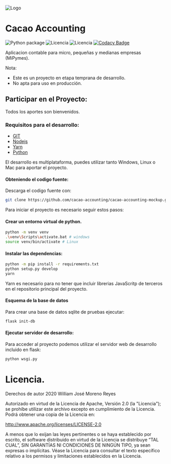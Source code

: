 ![Logo](https://raw.githubusercontent.com/williamjmorenor/cacao-accounting-mockup/master/cacao_accounting/static/media/cacao_accounting%20_logo.png)

# Cacao Accounting

![Python package](https://github.com/cacao-accounting/cacao-accounting/workflows/Python%20package/badge.svg?branch=master)
![Licencia](https://img.shields.io/badge/Licencia-Apache%20V2-green)
![Licencia](https://img.shields.io/pypi/v/cacao-accounting?color=Blue&label=Version&logo=pypi)
[![Codacy Badge](https://api.codacy.com/project/badge/Grade/2130c27fd51647b99748750086328acd)](https://app.codacy.com/gh/cacao-accounting/cacao-accounting?utm_source=github.com&utm_medium=referral&utm_content=cacao-accounting/cacao-accounting&utm_campaign=Badge_Grade_Dashboard)

Aplicacion contable para micro, pequeñas y medianas empresas (MiPymes).

Nota: 
* Este es un proyecto en etapa temprana de desarrollo.
* No apta para uso en producción.


## Participar en el Proyecto:

Todos los aportes son bienvenidos.

### Requisitos para el desarrollo:

  * [GIT](https://git-scm.com/)
  * [Nodejs](https://nodejs.org/en/)
  * [Yarn](https://yarnpkg.com/lang/en/)
  * [Python](https://www.python.org/downloads/)

El desarrollo es multiplataforma, puedes utilizar tanto Windows, Linux o Mac
para aportar el proyecto.

#### Obteniendo el codigo fuente:

Descarga el codigo fuente con:

```bash
git clone https://github.com/cacao-accounting/cacao-accounting-mockup.git
```

Para iniciar el proyecto es necesario seguir estos pasos:

#### Crear un entorno virtual de python.

```bash
python -m venv venv
.\venv\Scripts\activate.bat # windows
source venv/bin/activate # Linux
```

#### Instalar las dependencias:

```bash
python -m pip install -r requirements.txt
python setup.py develop
yarn
```

Yarn es necesario para no tener que incluir librerias JavaScritp de terceros en el repositorio principal del proyecto.

#### Esquema de la base de datos

Para crear una base de datos sqlite de pruebas ejecutar:

```bash
flask init-db
```

#### Ejecutar servidor de desarrollo:

Para acceder al proyecto podemos utilizar el servidor web de desarrollo incluido en flask:

```bash
python wsgi.py
```
# Licencia.

Derechos de autor 2020 William José Moreno Reyes

Autorizado en virtud de la Licencia de Apache, Versión 2.0 (la "Licencia"); se
prohíbe utilizar este archivo excepto en cumplimiento de la Licencia. Podrá
obtener una copia de la Licencia en:

  http://www.apache.org/licenses/LICENSE-2.0

A menos que lo exijan las leyes pertinentes o se haya establecido por escrito,
el software distribuido en virtud de la Licencia se distribuye “TAL CUAL”, SIN
GARANTÍAS NI CONDICIONES DE NINGÚN TIPO, ya sean expresas o implícitas. Véase
la Licencia para consultar el texto específico relativo a los permisos y
limitaciones establecidos en la Licencia.
